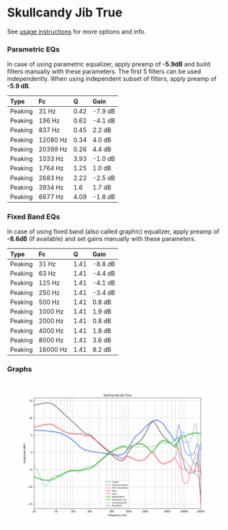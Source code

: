 # Skullcandy Jib True
See [usage instructions](https://github.com/jaakkopasanen/AutoEq#usage) for more options and info.

### Parametric EQs
In case of using parametric equalizer, apply preamp of **-5.9dB** and build filters manually
with these parameters. The first 5 filters can be used independently.
When using independent subset of filters, apply preamp of **-5.9 dB**.

| Type    | Fc       |    Q | Gain    |
|:--------|:---------|:-----|:--------|
| Peaking | 31 Hz    | 0.42 | -7.9 dB |
| Peaking | 196 Hz   | 0.62 | -4.1 dB |
| Peaking | 837 Hz   | 0.45 | 2.2 dB  |
| Peaking | 12080 Hz | 0.34 | 4.0 dB  |
| Peaking | 20399 Hz | 0.26 | 4.4 dB  |
| Peaking | 1033 Hz  | 3.93 | -1.0 dB |
| Peaking | 1764 Hz  | 1.25 | 1.0 dB  |
| Peaking | 2683 Hz  | 2.22 | -2.5 dB |
| Peaking | 3934 Hz  | 1.6  | 1.7 dB  |
| Peaking | 6677 Hz  | 4.09 | -1.8 dB |

### Fixed Band EQs
In case of using fixed band (also called graphic) equalizer, apply preamp of **-8.6dB**
(if available) and set gains manually with these parameters.

| Type    | Fc       |    Q | Gain    |
|:--------|:---------|:-----|:--------|
| Peaking | 31 Hz    | 1.41 | -8.8 dB |
| Peaking | 63 Hz    | 1.41 | -4.4 dB |
| Peaking | 125 Hz   | 1.41 | -4.1 dB |
| Peaking | 250 Hz   | 1.41 | -3.4 dB |
| Peaking | 500 Hz   | 1.41 | 0.8 dB  |
| Peaking | 1000 Hz  | 1.41 | 1.9 dB  |
| Peaking | 2000 Hz  | 1.41 | 0.8 dB  |
| Peaking | 4000 Hz  | 1.41 | 1.8 dB  |
| Peaking | 8000 Hz  | 1.41 | 3.6 dB  |
| Peaking | 16000 Hz | 1.41 | 8.2 dB  |

### Graphs
![](./Skullcandy%20Jib%20True.png)